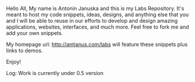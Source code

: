 Hello All,
My name is Antonin Januska and this is my Labs Repository. 
It's meant to host my code snippets, ideas, designs, and anything else that you and I will be able to reuse in our efforts to develop and design amazing applications, websites, interfaces, and much more. Feel free to fork me and add your own snippets.

My homepage url: http://antjanus.com/labs will feature these snippets plus links to demos.

Enjoy!

Log:
Work is currently under 0.5 version